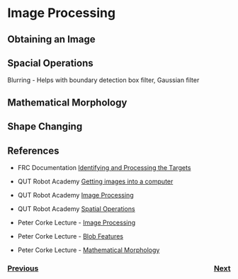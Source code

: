 # Image Processing

## Obtaining an Image

## Spacial Operations

Blurring - 
  Helps with boundary detection
  box filter, Gaussian filter

## Mathematical Morphology

## Shape Changing


## References
- FRC Documentation [Identifying and Processing the Targets](https://docs.wpilib.org/en/stable/docs/software/vision-processing/introduction/identifying-and-processing-the-targets.html)

- QUT Robot Academy [Getting images into a computer](https://robotacademy.net.au/masterclass/getting-images-into-a-computer/)

- QUT Robot Academy [Image Processing](https://robotacademy.net.au/masterclass/image-processing/)

- QUT Robot Academy [Spatial Operations](https://robotacademy.net.au/masterclass/spatial-operators/)

- Peter Corke Lecture - [Image Processing](https://www.youtube.com/watch?v=0aVF-fbLUYg&list=PL1pxneANaikCO1-Z0XTaljLR3SE8tgRXY&index=2)

- Peter Corke Lecture - [Blob Features](https://www.youtube.com/watch?v=PscPDmP8zt4&list=PL1pxneANaikCO1-Z0XTaljLR3SE8tgRXY&index=3)

- Peter Corke Lecture - [Mathematical Morphology](https://www.youtube.com/watch?v=a7eRxbJzpQ4&list=PL1pxneANaikCO1-Z0XTaljLR3SE8tgRXY&index=6)

<h3><span style="float:left">
<a href="imageFormation">Previous</a></span>
<span style="float:right">
<a href="featureExtraction">Next</a></span></h3>